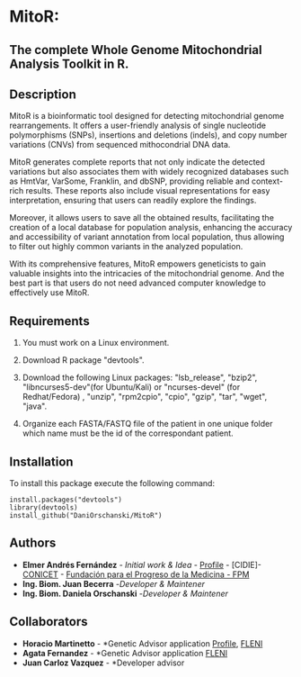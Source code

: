 # MitoR: 
## The complete Whole Genome Mitochondrial Analysis Toolkit in R.

## Description
MitoR is a bioinformatic tool designed for detecting mitochondrial genome rearrangements. It offers a user-friendly analysis of single nucleotide polymorphisms (SNPs), insertions and deletions (indels), and copy number variations (CNVs) from sequenced mithocondrial DNA data. 

MitoR generates complete reports that not only indicate the detected variations but also associates them with widely recognized databases such as HmtVar, VarSome, Franklin, and dbSNP, providing reliable and context-rich results. These reports also include visual representations for easy interpretation, ensuring that users can readily explore the findings.

Moreover, it allows users to save all the obtained results, facilitating the creation of a local database for population analysis, enhancing the accuracy and accessibility of variant annotation from local population, thus allowing to filter out highly common variants in the analyzed population.
 
With its comprehensive features, MitoR empowers geneticists to gain valuable insights into the intricacies of the mitochondrial genome.
And the best part is that users do not need advanced computer knowledge to effectively use MitoR.

## Requirements
1. You must work on a Linux environment.
   
3. Download R package "devtools".

4. Download the following Linux packages: "lsb_release", "bzip2", "libncurses5-dev"(for Ubuntu/Kali) or "ncurses-devel" (for Redhat/Fedora) , "unzip", "rpm2cpio", "cpio", "gzip", "tar", "wget", "java".
   
5. Organize each FASTA/FASTQ file of the patient in one unique folder which name must be the id of the correspondant patient.


## Installation
To install this package execute the following command: 

```
install.packages("devtools")
library(devtools)
install_github("DaniOrschanski/MitoR")
```
## Authors
* **Elmer Andrés Fernández** - *Initial work & Idea* - [Profile](https://www.researchgate.net/profile/Elmer_Fernandez) - [CIDIE]- [CONICET](http://www.conicet.gov.ar) - [Fundación para el Progreso de la Medicina - FPM](https://fpmlab.org.ar/)
* **Ing. Biom. Juan Becerra** -*Developer & Maintener*
* **Ing. Biom. Daniela Orschanski** -*Developer & Maintener*
## Collaborators
* **Horacio Martinetto** - *Genetic Advisor application [Profile](https://www.fleni.org.ar/profesionales/martinetto-horacio/), [FLENI](https://www.fleni.org.ar/)
* **Agata Fernandez** - *Genetic Advisor application [FLENI](https://www.fleni.org.ar/)
* **Juan Carloz Vazquez** - *Developer advisor

